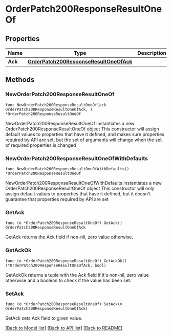 # OrderPatch200ResponseResultOneOf

## Properties

Name | Type | Description | Notes
------------ | ------------- | ------------- | -------------
**Ack** | [**OrderPatch200ResponseResultOneOfAck**](OrderPatch200ResponseResultOneOfAck.md) |  | 

## Methods

### NewOrderPatch200ResponseResultOneOf

`func NewOrderPatch200ResponseResultOneOf(ack OrderPatch200ResponseResultOneOfAck, ) *OrderPatch200ResponseResultOneOf`

NewOrderPatch200ResponseResultOneOf instantiates a new OrderPatch200ResponseResultOneOf object
This constructor will assign default values to properties that have it defined,
and makes sure properties required by API are set, but the set of arguments
will change when the set of required properties is changed

### NewOrderPatch200ResponseResultOneOfWithDefaults

`func NewOrderPatch200ResponseResultOneOfWithDefaults() *OrderPatch200ResponseResultOneOf`

NewOrderPatch200ResponseResultOneOfWithDefaults instantiates a new OrderPatch200ResponseResultOneOf object
This constructor will only assign default values to properties that have it defined,
but it doesn't guarantee that properties required by API are set

### GetAck

`func (o *OrderPatch200ResponseResultOneOf) GetAck() OrderPatch200ResponseResultOneOfAck`

GetAck returns the Ack field if non-nil, zero value otherwise.

### GetAckOk

`func (o *OrderPatch200ResponseResultOneOf) GetAckOk() (*OrderPatch200ResponseResultOneOfAck, bool)`

GetAckOk returns a tuple with the Ack field if it's non-nil, zero value otherwise
and a boolean to check if the value has been set.

### SetAck

`func (o *OrderPatch200ResponseResultOneOf) SetAck(v OrderPatch200ResponseResultOneOfAck)`

SetAck sets Ack field to given value.



[[Back to Model list]](../README.md#documentation-for-models) [[Back to API list]](../README.md#documentation-for-api-endpoints) [[Back to README]](../README.md)


